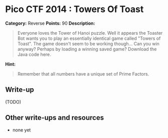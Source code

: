 # Pico CTF 2014 : Towers Of Toast

**Category:** Reverse
**Points:** 90
**Description:**

>Everyone loves the Tower of Hanoi puzzle. Well it appears the Toaster Bot wants you to play an essentially identical game called "Towers of Toast". The game doesn't seem to be working though... Can you win anyway? Perhaps by loading a winning saved game? Download the Java code here.

**Hint:**
>Remember that all numbers have a unique set of Prime Factors.

## Write-up

(TODO)

## Other write-ups and resources

* none yet
